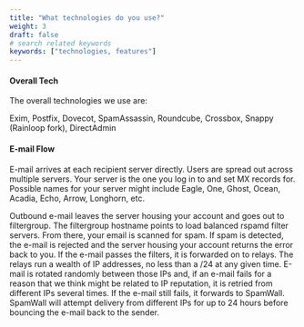 ```yaml
---
title: "What technologies do you use?"
weight: 3
draft: false
# search related keywords
keywords: ["technologies, features"]
---
```


#### Overall Tech

The overall technologies we use are:

Exim, Postfix, Dovecot, SpamAssassin, Roundcube, Crossbox, Snappy (Rainloop fork), DirectAdmin

#### E-mail Flow

E-mail arrives at each recipient server directly. Users are spread out across multiple servers. Your server is the one you log in to and set MX records for. Possible names for your server might include Eagle, One, Ghost, Ocean, Acadia, Echo, Arrow, Longhorn, etc.

Outbound e-mail leaves the server housing your account and goes out to filtergroup. The filtergroup hostname points to load balanced rspamd filter servers. From there, your email is scanned for spam. If spam is detected, the e-mail is rejected and the server housing your account returns the error back to you. If the e-mail passes the filters, it is forwarded on to relays. The relays run a wealth of IP addresses, no less than a /24 at any given time. E-mail is rotated randomly between those IPs and, if an e-mail fails for a reason that we think might be related to IP reputation, it is retried from different IPs several times. If the e-mail still fails, it forwards to SpamWall. SpamWall will attempt delivery from different IPs for up to 24 hours before bouncing the e-mail back to the sender.
